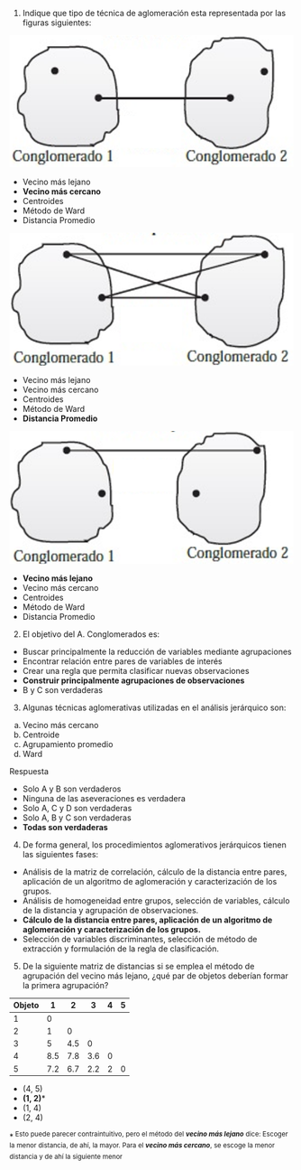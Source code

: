 1) Indique que tipo de técnica de aglomeración esta representada por las figuras siguientes:

![Pregunta 1](imagenes/Pregunta_01a.png)

- Vecino más lejano
- **Vecino más cercano**
- Centroides
- Método de Ward
- Distancia Promedio

![Pregunta 2](imagenes/Pregunta_01b.png)

- Vecino más lejano
- Vecino más cercano
- Centroides
- Método de Ward
- **Distancia Promedio**


![Pregunta 2](imagenes/Pregunta_01c.png)

- **Vecino más lejano**
- Vecino más cercano
- Centroides
- Método de Ward
- Distancia Promedio

2) El objetivo del A. Conglomerados es:

  - Buscar principalmente la reducción de variables mediante agrupaciones
  - Encontrar relación entre pares de variables de interés
  - Crear una regla que permita clasificar nuevas observaciones
  - **Construir principalmente agrupaciones de observaciones**
  - B y C son verdaderas

3) Algunas técnicas aglomerativas utilizadas en el análisis jerárquico son:

<ol type="a">
  <li>Vecino más cercano</li>
  <li>Centroide</li>
  <li>Agrupamiento promedio </li>
  <li>Ward</li>  
</ol> 

Respuesta
  - Solo A y B son  verdaderos
  - Ninguna de las aseveraciones es verdadera
  - Solo A, C y D son verdaderas
  - Solo A, B y C son verdaderas
  - **Todas son verdaderas**

4) De forma general, los procedimientos aglomerativos jerárquicos tienen las siguientes fases:

  - Análisis de la matriz de correlación, cálculo de la distancia entre pares, aplicación de un algoritmo de aglomeración y caracterización de los grupos.
  - Análisis de homogeneidad entre grupos, selección de variables, cálculo de la distancia y agrupación de observaciones.
  - **Cálculo de la distancia entre pares, aplicación de un algoritmo de aglomeración y caracterización de los grupos.**
  - Selección de variables discriminantes, selección de método de extracción y formulación de la regla de clasificación.

5) De la siguiente matriz de distancias si se emplea el método de agrupación del vecino más lejano, ¿qué par de objetos deberían formar la primera agrupación?

| Objeto | 1   | 2   | 3   | 4 | 5 |
|--------|-----|-----|-----|---|---|
| 1      | 0   |     |     |   |   |
| 2      | 1   | 0   |     |   |   |
| 3      | 5   | 4.5 | 0   |   |   |
| 4      | 8.5 | 7.8 | 3.6 | 0 |   |
| 5      | 7.2 | 6.7 | 2.2 | 2 | 0 |

  - (4, 5)
  - **(1, 2)***
  - (1, 4)
  - (2, 4) 

*<sup> Esto puede parecer contraintuitivo, pero el método del _**vecino más lejano**_ dice: Escoger la menor distancia, de ahí, la mayor. Para el _**vecino más cercano**_, se escoge la menor distancia y de ahí la siguiente menor</sup>
